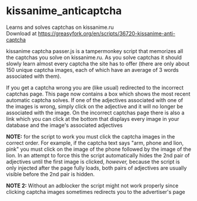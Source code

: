 # kissanime_anticaptcha
Learns and solves captchas on kissanime.ru  
Download at https://greasyfork.org/en/scripts/36720-kissanime-anti-captcha

kissanime captcha passer.js is a tampermonkey script that memorizes all the captchas you solve on kissanime.ru. As you solve captchas it should slowly learn almost every captcha the site has to offer (there are only about 150 unique captcha images, each of which have an average of 3 words associated with them).

If you get a captcha wrong you are (like usual) redirected to the incorrect captchas page. This page now contains a box which shows the most recent automatic captcha solves. If one of the adjectives associated with one of the images is wrong, simply click on the adjective and it will no longer be associated with the image. 
On the incorrect captchas page there is also a link which you can click at the bottom that displays every image in your database and the image's associated adjectives

__NOTE:__ for the script to work you must click the captcha images in the correct order. For example, if the captcha text says "arm, phone and lion, pink" you must click on the image of the phone followed by the image of the lion. In an attempt to force this the script automatically hides the 2nd pair of adjectives until the first image is clicked, *however,* because the script is only injected after the page fully loads, both pairs of adjectives are usually visible before the 2nd pair is hidden.

__NOTE 2:__ Without an adblocker the script might not work properly since clicking captcha images sometimes redirects you to the advertiser's page
